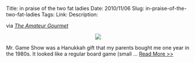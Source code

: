 Title: in praise of the two fat ladies
Date: 2010/11/06
Slug: in-praise-of-the-two-fat-ladies
Tags: 
Link: 
Description: 


<div class='posterous_autopost'>via <a href="http://www.amateurgourmet.com/"><i>The Amateur Gourmet</i></a><p align="center"><a href="http://feedproxy.google.com/~r/TheAmateurGourmet/~3/mD5f39j3gCo/in_praise_of_the_two_fat_ladies.html"><img src="http://www.amateurgourmet.com/assets_c/2010/11/clarissMS2508_468x327-thumb-425x296-1188.jpeg" /></a></p>Mr. Game Show was a Hanukkah gift that my parents bought me one year in the 1980s. It looked like a regular board game (small ... <a href="http://feedproxy.google.com/~r/TheAmateurGourmet/~3/mD5f39j3gCo/in_praise_of_the_two_fat_ladies.html">Read More >></a></div><div class="blogger-post-footer"><img width='1' height='1' src='https://blogger.googleusercontent.com/tracker/2759017781463016019-6114793939386260196?l=blog.bonelakesoftware.com' alt='' /></div>
